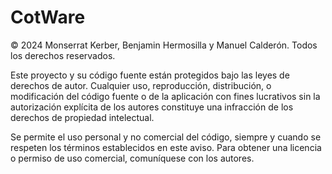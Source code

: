 # CotWare
© 2024 Monserrat Kerber, Benjamin Hermosilla y Manuel Calderón.
Todos los derechos reservados.

Este proyecto y su código fuente están protegidos bajo las leyes de derechos de autor. Cualquier uso, reproducción, distribución, o modificación del código fuente o de la aplicación con fines lucrativos sin la autorización explícita de los autores constituye una infracción de los derechos de propiedad intelectual.

Se permite el uso personal y no comercial del código, siempre y cuando se respeten los términos establecidos en este aviso. Para obtener una licencia o permiso de uso comercial, comuníquese con los autores.
